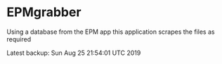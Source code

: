 # EPMgrabber
Using a database from the EPM app this application scrapes the files as required


Latest backup: Sun Aug 25 21:54:01 UTC 2019
